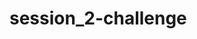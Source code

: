 # session_2-challenge

<style>
#      * {
        /* 
        -May want to add "border-box for "box-sizing so padding does not affect width
        -Reset margin and padding 
       */
      }

#
      body {
        /* 
          -Background color is #344a72
        */
      }

      a {
        /* 
        Underlined links should be removed sir. :)
       */
      }

      #container {
        /* 
        -Remember, margin: auto on left and right will center a block element 
        -I would also set a "max-width" for responsiveness
        -May want to add some padding
        */
      }

      .form-wrap {
        /* 
          This is the white area around the form and heading, etc
        */
      }

      .form-wrap h1,
      .form-wrap p {
        /* 
          May want to center these
        */
      }

      .form-wrap .form-group {
        /* 
          Each label, input is wrapped in .form-group
        */
      }

      .form-wrap .form-group label {
        /* 
          Label should be turned into a block element
        */
      }

      .form-wrap .form-group input {
        /* 
          Inputs should reach accross the .form-wrap 100% and have some padding
        */
      }

      .form-wrap button {
        /* 
          Button should wrap accross 100% and display as block
          Background color for button is #49c1a2
        */
      }

      .form-wrap button:hover {
        /* 
          Hover background color for button is #37a08e
        */
      }

      .form-wrap .bottom-text {
        /* 
          Bottom text is smaller
        */
      }

      footer {
        /* 
        Should be centered
       */
      }

      footer a {
        /* 
          Footer link color is #49c1a2
        */
      }
    </style>
